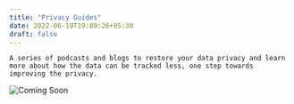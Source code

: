 ```yaml
---
title: "Privacy Guides"
date: 2022-06-19T19:09:26+05:30
draft: false
---
```



`A series of podcasts and blogs to restore your data privacy and learn more about how the data can be tracked less, one step towards improving the privacy.`


![Coming Soon](/images/soon.png)